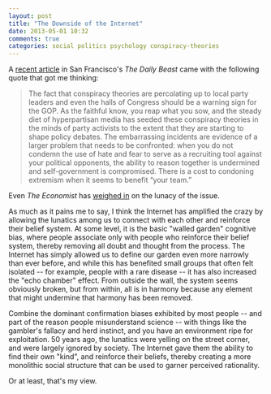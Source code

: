 ```yaml
---
layout: post
title: "The Downside of the Internet"
date: 2013-05-01 10:32
comments: true
categories: social politics psychology conspiracy-theories
---
```


A [recent article](http://www.thedailybeast.com/articles/2013/04/27/false-flags-sharia-law-and-gun-grabs-gop-lawmakers-embrace-the-crazy.html) in San Francisco's <cite>The Daily Beast</cite> came with the following quote that got me thinking:

<blockquote>The fact that conspiracy theories are percolating up to local party leaders and even the halls of Congress should be a warning sign for the GOP. As the faithful know, you reap what you sow, and the steady diet of hyperpartisan media has seeded these conspiracy theories in the minds of party activists to the extent that they are starting to shape policy debates. The embarrassing incidents are evidence of a larger problem that needs to be confronted: when you do not condemn the use of hate and fear to serve as a recruiting tool against your political opponents, the ability to reason together is undermined and self-government is compromised. There is a cost to condoning extremism when it seems to benefit “your team.”</blockquote>

Even <cite>The Economist</cite> has [weighed in](http://www.economist.com/blogs/democracyinamerica/2012/06/georgia-and-united-nations) on the lunacy of the issue.

As much as it pains me to say, I think the Internet has amplified the crazy by allowing the lunatics among us to connect with each other and reinforce their belief system.
At some level, it is the basic "walled garden" cognitive bias, where people associate only with people who reinforce their belief system, thereby removing all doubt and thought from the process.
The Internet has simply allowed us to define our garden even more narrowly than ever before, and while this has benefited small groups that often felt isolated -- for example, people with a rare disease -- it has also increased the "echo chamber" effect.
From outside the wall, the system seems obviously broken, but from within, all is in harmony because any element that might undermine that harmony has been removed. 

Combine the dominant confirmation biases exhibited by most people -- and part of the reason people misunderstand science -- with things like the gambler's fallacy and herd instinct, and you have an environment ripe for exploitation. 
50 years ago, the lunatics were yelling on the street corner, and were largely ignored by society. 
The Internet gave them the ability to find their own "kind", and reinforce their beliefs, thereby creating a more monolithic social structure that can be used to garner perceived rationality. 

Or at least, that's my view. 

